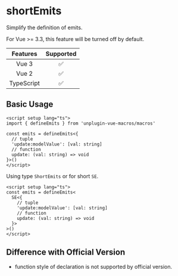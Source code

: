 # shortEmits

<StabilityLevel level="stable" />

Simplify the definition of emits.

For Vue >= 3.3, this feature will be turned off by default.

|  Features  |     Supported      |
| :--------: | :----------------: |
|   Vue 3    | :white_check_mark: |
|   Vue 2    | :white_check_mark: |
| TypeScript | :white_check_mark: |

## Basic Usage

```vue twoslash
<script setup lang="ts">
import { defineEmits } from 'unplugin-vue-macros/macros'

const emits = defineEmits<{
  // tuple
  'update:modelValue': [val: string]
  // function
  update: (val: string) => void
}>()
</script>
```

Using type `ShortEmits` or for short `SE`.

```vue twoslash
<script setup lang="ts">
const emits = defineEmits<
  SE<{
    // tuple
    'update:modelValue': [val: string]
    // function
    update: (val: string) => void
  }>
>()
</script>
```

## Difference with Official Version

- function style of declaration is not supported by official version.
